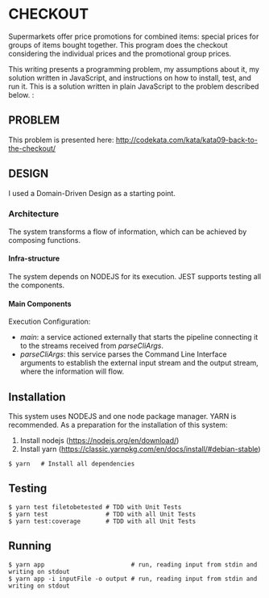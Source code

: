 # CHECKOUT

Supermarkets offer price promotions for combined items: special prices for groups of items bought together. This program does the checkout considering the individual prices and the promotional group prices.

This writing presents a programming problem, my assumptions about it, my solution written in JavaScript, and instructions on how to install, test, and run it.
This is a solution written in plain JavaScript to the problem described below.
:

## PROBLEM

This problem is presented here: http://codekata.com/kata/kata09-back-to-the-checkout/

## DESIGN

I used a Domain-Driven Design as a starting point.

### Architecture

The system transforms a flow of information, which can be achieved by composing functions.

#### Infra-structure

The system depends on NODEJS for its execution. JEST supports testing all the components.

#### Main Components

Execution Configuration:

- _main_: a service actioned externally that starts the pipeline connecting it to the streams received from _parseCliArgs_.
- _parseCliArgs_: this service parses the Command Line Interface arguments to establish the external input stream and the output stream, where the information will flow.

## Installation

This system uses NODEJS and one node package manager. YARN is recommended.
As a preparation for the installation of this system:

1. Install nodejs (https://nodejs.org/en/download/)
2. Install yarn (https://classic.yarnpkg.com/en/docs/install/#debian-stable)

```
$ yarn   # Install all dependencies
```

## Testing

```
$ yarn test filetobetested # TDD with Unit Tests
$ yarn test                # TDD with all Unit Tests
$ yarn test:coverage       # TDD with all Unit Tests
```

## Running

```
$ yarn app                        # run, reading input from stdin and writing on stdout
$ yarn app -i inputFile -o output # run, reading input from stdin and writing on stdout
```
